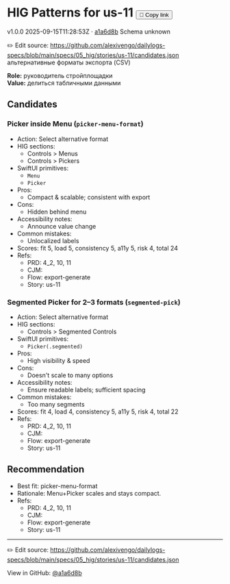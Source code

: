 # HIG Patterns for us-11 <button class="copy-link" aria-label="Copy page link" onclick="window.spechubCopyLink && window.spechubCopyLink()">🔗 Copy link</button>

<p class="badges">
  <span class="badge version">v1.0.0</span>
  <span class="badge build">2025-09-15T11:28:53Z · <a href="https://github.com/alexivengo/dailylogs-specs/commit/a1a6d8b" target="_blank" rel="noopener" class="sha">a1a6d8b</a></span>
  <span class="badge schema unknown">Schema unknown</span>
</p>

✏️ Edit source: https://github.com/alexivengo/dailylogs-specs/blob/main/specs/05_hig/stories/us-11/candidates.json
альтернативные форматы экспорта (CSV)

**Role:** руководитель стройплощадки  
**Value:** делиться табличными данными

## Candidates
### Picker inside Menu (`picker-menu-format`)
- Action: Select alternative format
- HIG sections:
  - Controls > Menus
  - Controls > Pickers
- SwiftUI primitives:
  - `Menu`
  - `Picker`
- Pros:
  - Compact & scalable; consistent with export
- Cons:
  - Hidden behind menu
- Accessibility notes:
  - Announce value change
- Common mistakes:
  - Unlocalized labels
- Scores: fit 5, load 5, consistency 5, a11y 5, risk 4, total 24
- Refs:
  - PRD: 4_2, 10, 11
  - CJM: 
  - Flow: export-generate
  - Story: us-11

### Segmented Picker for 2–3 formats (`segmented-pick`)
- Action: Select alternative format
- HIG sections:
  - Controls > Segmented Controls
- SwiftUI primitives:
  - `Picker(.segmented)`
- Pros:
  - High visibility & speed
- Cons:
  - Doesn't scale to many options
- Accessibility notes:
  - Ensure readable labels; sufficient spacing
- Common mistakes:
  - Too many segments
- Scores: fit 4, load 4, consistency 5, a11y 5, risk 4, total 22
- Refs:
  - PRD: 4_2, 10, 11
  - CJM: 
  - Flow: export-generate
  - Story: us-11


## Recommendation
- Best fit: picker-menu-format
- Rationale: Menu+Picker scales and stays compact.
- Refs:
  - PRD: 4_2, 10, 11
  - CJM: 
  - Flow: export-generate
  - Story: us-11
---
✏️ Edit source: https://github.com/alexivengo/dailylogs-specs/blob/main/specs/05_hig/stories/us-11/candidates.json

<p class="page-meta">
  View in GitHub: <a href="https://github.com/alexivengo/dailylogs-specs/commit/a1a6d8b" target="_blank" rel="noopener">@a1a6d8b</a></p>